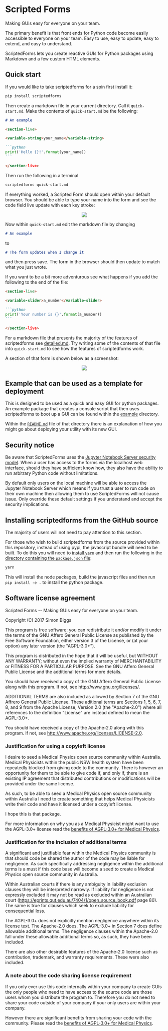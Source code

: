 <!-- markdownlint-disable MD033 -->

# Scripted Forms

Making GUIs easy for everyone on your team.

The primary benefit is that front ends for Python code become easily accessible
to everyone on your team. Easy to use, easy to update, easy to extend, and easy
to understand.

ScriptedForms lets you create reactive GUIs for Python packages using Markdown and a few custom HTML elements.

## Quick start

If you would like to take scriptedforms for a spin first install it:

```bash
pip install scriptedforms
```

Then create a markdown file in your current directory. Call it
`quick-start.md`. Make the contents of `quick-start.md` be the following:

~~~markdown
# An example

<section-live>

<variable-string>your_name</variable-string>

```python
print('Hello {}!'.format(your_name))
```

</section-live>
~~~

Then run the following in a terminal

```bash
scriptedforms quick-start.md
```

If everything worked, a Scripted Form should open within your default browser.
You should be able to type your name into the form and see the code field live
update with each key stroke:

<p align="center">
  <img src="./screenshots/quick-start.png">
</p>

Now within `quick-start.md` edit the markdown file by changing

```markdown
# An example
```

to

```markdown
# The form updates when I change it
```

and then press save. The form in the browser should then update to match what
you just wrote.

If you want to be a bit more adventurous see what happens if you add the
following to the end of the file:

~~~markdown
<section-live>

<variable-slider>a_number</variable-slider>

```python
print('Your number is {}'.format(a_number))
```

</section-live>
~~~

For a markdown file that presents the majority of the features of scriptedforms
see
[detailed.md](https://raw.githubusercontent.com/SimonBiggs/scriptedforms/master/example/example/detailed.md).
Try writing some of the contents of that file into `quick-start.md` to see how
the features of scriptedforms work.

A section of that form is shown below as a screenshot:

<p align="center">
  <img src="./screenshots/detailed.png">
</p>

## Example that can be used as a template for deployment

This is designed to be used as a quick and easy GUI for python packages. An
example package that creates a console script that then uses scriptedforms to
boot up a GUI can be found within the [example](./example) directory.

Within the [`README.md`](./example/README.md) file of that directory there is an
explanation of how you might go about deploying your utility with its new GUI.

## Security notice

Be aware that ScriptedForms uses the [Jupyter Notebook Server security model](http://jupyter-notebook.readthedocs.io/en/stable/security.html#security-in-the-jupyter-notebook-server). When a user has access to the forms via the localhost web interface, should they have sufficient know how, they also have the ability to run arbitrary Python code without limitations.

By default only users on the local machine will be able to access the Jupyter Notebook Server which means if you trust a user to run code on their own machine then allowing them to use ScriptedForms will not cause issue. Only override these default settings if you understand and accept the security implications.

## Installing scriptedforms from the GitHub source

The majority of users will not need to pay attention to this section.

For those who wish to build scriptedforms from the source provided within this
repository, instead of using pypi, the javascript bundle will need to be built.
To do this you will need to
[install `yarn`](https://yarnpkg.com/lang/en/docs/install/) and then run the
following in the
[directory containing the `package.json` file](./scriptedforms):

```bash
yarn
```

This will install the node packages, build the javascript files and then run
`pip install -e .` to install the python package.

## Software license agreement

Scripted Forms -- Making GUIs easy for everyone on your team.

Copyright (C) 2017 Simon Biggs

This program is free software: you can redistribute it and/or modify
it under the terms of the GNU Affero General Public License as published
by the Free Software Foundation, either version 3 of the License, or
(at your option) any later version (the "AGPL-3.0+").

This program is distributed in the hope that it will be useful,
but WITHOUT ANY WARRANTY; without even the implied warranty of
MERCHANTABILITY or FITNESS FOR A PARTICULAR PURPOSE. See the
GNU Affero General Public License and the additional terms for more
details.

You should have received a copy of the GNU Affero General Public License
along with this program. If not, see <http://www.gnu.org/licenses/>.

ADDITIONAL TERMS are also included as allowed by Section 7 of the GNU
Affrero General Public License. These aditional terms are Sections 1, 5,
6, 7, 8, and 9 from the Apache License, Version 2.0 (the "Apache-2.0")
where all references to the definition "License" are instead defined to
mean the AGPL-3.0+.

You should have received a copy of the Apache-2.0 along with this
program. If not, see <http://www.apache.org/licenses/LICENSE-2.0>.

### Justification for using a copyleft license

I desire to seed a Medical Physics open source community within Australia.
Medical Physicists within the public NSW health system have been repeatedly
blocked from giving code to the community. There is however an opportunity
for them to be able to give code if, and only if, there is an existing IP
agreement that distributed contributions or modifications will be provided
under the same license.

As such, to be able to seed a Medical Physics open source community within
Australia I need to create something that helps Medical Physicists write their
code and have it licensed under a copyleft license.

I hope this is that package.

For more information on why you as a Medical Physicist might want to use the
AGPL-3.0+ license read the [benefits of AGPL-3.0+ for Medical Physics](./Benefits-of-AGPL-3.0+-for-Medical-Physics.md).

### Justification for the inclusion of additional terms

A significant and justifiable fear within the Medical Physics community is that
should code be shared the author of the code may be liable for negligence. As
such specifically addressing negligence within the additional terms is a must
if this code base will become a seed to create a Medical Physics open source
community in Australia.

Within Australian courts if there is any ambiguity in liability exclusion
clauses they will be interpreted narrowly. If liability for negligence is not
expressly excluded it may not be read as excluded within an Australian court
(<https://eprints.qut.edu.au/7404/1/open_source_book.pdf> page 80).
The same is true for clauses which seek to exclude liability for consequential
loss.

The AGPL-3.0+ does not explicitly mention negligence anywhere within its
license text. The Apache-2.0 does. The AGPL-3.0+ in Section 7 does define
allowable additional terms. The negligence clauses within the Apache-2.0 fall
under these allowable additional terms so, as such, they have been included.

There are also other desirable features of the Apache-2.0 license such as
contribution, trademark, and warranty requirements. These were also included.

### A note about the code sharing license requirement

If you only ever use this code internally within your company to create GUIs
the only people who need to have access to the source code are those users
whom you distribute the program to. Therefore you do not need to share your
code outside of your company if your only users are within your company.

However there are significant benefits from sharing your code with the
community. Please read the [benefits of AGPL-3.0+ for Medical Physics](./Benefits-of-AGPL-3.0+-for-Medical-Physics.md).
